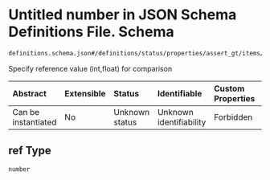 # Untitled number in JSON Schema Definitions File.  Schema

```txt
definitions.schema.json#/definitions/status/properties/assert_gt/items/properties/ref
```

Specify reference value (int,float) for comparison

| Abstract            | Extensible | Status         | Identifiable            | Custom Properties | Additional Properties | Access Restrictions | Defined In                                                                         |
| :------------------ | :--------- | :------------- | :---------------------- | :---------------- | :-------------------- | :------------------ | :--------------------------------------------------------------------------------- |
| Can be instantiated | No         | Unknown status | Unknown identifiability | Forbidden         | Allowed               | none                | [definitions.schema.json\*](../out/definitions.schema.json "open original schema") |

## ref Type

`number`
